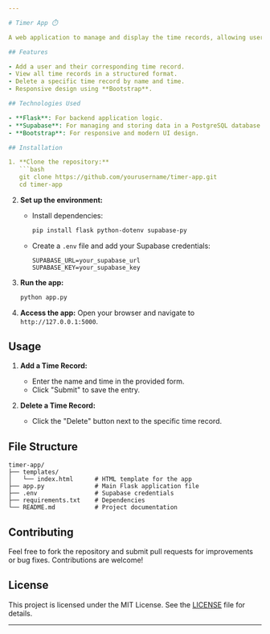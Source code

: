 ```yaml
---

# Timer App ⏱️

A web application to manage and display the time records, allowing users to add and delete time entries seamlessly. Built with **Flask**, **Bootstrap**, and integrated with **Supabase** for database operations.

## Features

- Add a user and their corresponding time record.
- View all time records in a structured format.
- Delete a specific time record by name and time.
- Responsive design using **Bootstrap**.

## Technologies Used

- **Flask**: For backend application logic.
- **Supabase**: For managing and storing data in a PostgreSQL database.
- **Bootstrap**: For responsive and modern UI design.

## Installation

1. **Clone the repository:**
   ```bash
   git clone https://github.com/yourusername/timer-app.git
   cd timer-app
   ```

2. **Set up the environment:**
   - Install dependencies:
     ```bash
     pip install flask python-dotenv supabase-py
     ```
   - Create a `.env` file and add your Supabase credentials:
     ```
     SUPABASE_URL=your_supabase_url
     SUPABASE_KEY=your_supabase_key
     ```

3. **Run the app:**
   ```bash
   python app.py
   ```

4. **Access the app:**
   Open your browser and navigate to `http://127.0.0.1:5000`.

## Usage

1. **Add a Time Record:**
   - Enter the name and time in the provided form.
   - Click "Submit" to save the entry.

2. **Delete a Time Record:**
   - Click the "Delete" button next to the specific time record.

## File Structure

```
timer-app/
├── templates/
│   └── index.html      # HTML template for the app
├── app.py              # Main Flask application file
├── .env                # Supabase credentials
├── requirements.txt    # Dependencies
└── README.md           # Project documentation
```

## Contributing

Feel free to fork the repository and submit pull requests for improvements or bug fixes. Contributions are welcome!

## License

This project is licensed under the MIT License. See the [LICENSE](LICENSE) file for details.

---
```

